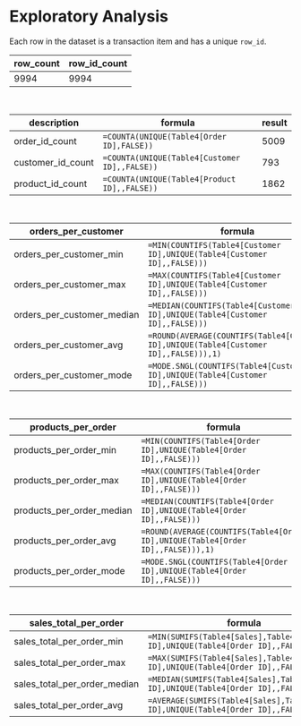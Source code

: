 # Exploratory Analysis
Each row in the dataset is a transaction item and has a unique `row_id`.

| row_count | row_id_count |
| - | - |
| 9994 | 9994 |

<br>

| description |	formula | result |
| - | - | - |
| order_id_count |	`=COUNTA(UNIQUE(Table4[Order ID],FALSE))` |	5009 |
| customer_id_count	| `=COUNTA(UNIQUE(Table4[Customer ID],,FALSE))` |	793 |
| product_id_count |	`=COUNTA(UNIQUE(Table4[Product ID],,FALSE))`	| 1862 |

<br>

| orders_per_customer |	formula	| result |
| - | - | - |
|orders_per_customer_min |	`=MIN(COUNTIFS(Table4[Customer ID],UNIQUE(Table4[Customer ID],,FALSE)))` |	1 |
|orders_per_customer_max |	`=MAX(COUNTIFS(Table4[Customer ID],UNIQUE(Table4[Customer ID],,FALSE)))`	| 37 |
|orders_per_customer_median |	`=MEDIAN(COUNTIFS(Table4[Customer ID],UNIQUE(Table4[Customer ID],,FALSE)))` |	12 |
|orders_per_customer_avg |	`=ROUND(AVERAGE(COUNTIFS(Table4[Customer ID],UNIQUE(Table4[Customer ID],,FALSE))),1)` |	12.6 |
|orders_per_customer_mode |	`=MODE.SNGL(COUNTIFS(Table4[Customer ID],UNIQUE(Table4[Customer ID],,FALSE)))`	| 10 |

<br>

| products_per_order	| formula	| result |
| - | - | - |
| products_per_order_min	| `=MIN(COUNTIFS(Table4[Order ID],UNIQUE(Table4[Order ID],,FALSE)))`	| 1 |
| products_per_order_max	| `=MAX(COUNTIFS(Table4[Order ID],UNIQUE(Table4[Order ID],,FALSE)))`	| 14 |
| products_per_order_median	| `=MEDIAN(COUNTIFS(Table4[Order ID],UNIQUE(Table4[Order ID],,FALSE)))`	| 1 |
| products_per_order_avg	| `=ROUND(AVERAGE(COUNTIFS(Table4[Order ID],UNIQUE(Table4[Order ID],,FALSE))),1)`	| 2 |
| products_per_order_mode	| `=MODE.SNGL(COUNTIFS(Table4[Order ID],UNIQUE(Table4[Order ID],,FALSE)))`	| 1 |

<br>
	
| sales_total_per_order	|	formula	| result |
| - | - | - |
| sales_total_per_order_min	| `=MIN(SUMIFS(Table4[Sales],Table4[Order ID],UNIQUE(Table4[Order ID],,FALSE)))`	 | $0.56 |
| sales_total_per_order_max	| `=MAX(SUMIFS(Table4[Sales],Table4[Order ID],UNIQUE(Table4[Order ID],,FALSE)))` | $23,661.23 |
| sales_total_per_order_median	| `=MEDIAN(SUMIFS(Table4[Sales],Table4[Order ID],UNIQUE(Table4[Order ID],,FALSE)))`	| $151.96 | 
| sales_total_per_order_avg	| `=AVERAGE(SUMIFS(Table4[Sales],Table4[Order ID],UNIQUE(Table4[Order ID],,FALSE)))`	 | $458.61 |

